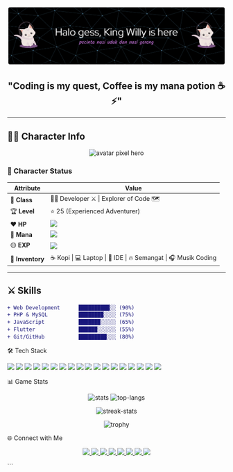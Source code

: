 ![WillyantoWu](img/github-header-banner.png)

<h2 align="center">"Coding is my quest, Coffee is my mana potion ☕⚡"</h2>

---

## 🧑‍💻 Character Info  

<p align="center">
  <img src="https://media.giphy.com/media/QNFhOolVeCzPQ2Mx85/giphy.gif" width="150" alt="avatar pixel hero"/>
</p>

### 🧾 Character Status  

| Attribute        | Value                                                                 |
| ---------------- | --------------------------------------------------------------------- |
| 🎯 **Class**     | 🧑‍💻 Developer ⚔️ \| Explorer of Code 🗺️                                   |
| 🏆 **Level**     | ⭐ 25 (Experienced Adventurer)                                        |
| ❤️ **HP**        | <img src="https://img.shields.io/badge/HP-90%25-red?style=for-the-badge"/> |
| 🔵 **Mana**      | <img src="https://img.shields.io/badge/Mana-70%25-blue?style=for-the-badge"/> |
| 🟡 **EXP**       | <img src="https://img.shields.io/badge/EXP-60%25-yellow?style=for-the-badge"/> |
| 🎒 **Inventory** | ☕ Kopi \| 💻 Laptop \| 📝 IDE \| 🔥 Semangat \| 🎧 Musik Coding        |

---

## ⚔️ Skills  

```diff
+ Web Development      ██████████░░ (90%)
+ PHP & MySQL          ████████░░░░ (75%)
+ JavaScript           ███████░░░░░ (65%)
+ Flutter              ██████░░░░░░ (55%)
+ Git/GitHub           █████████░░░ (80%)

```

🛠️ Tech Stack

<p align="left">
  <!-- Web Core -->
  <img src="https://img.shields.io/badge/HTML5-E34F26?style=for-the-badge&logo=html5&logoColor=white"/>
  <img src="https://img.shields.io/badge/CSS3-1572B6?style=for-the-badge&logo=css3&logoColor=white"/>
  <img src="https://img.shields.io/badge/JavaScript-F7E017?style=for-the-badge&logo=javascript&logoColor=black"/>
  <img src="https://img.shields.io/badge/Bootstrap-7952B3?style=for-the-badge&logo=bootstrap&logoColor=white"/>
  <img src="https://img.shields.io/badge/TailwindCSS-38B2AC?style=for-the-badge&logo=tailwind-css&logoColor=white"/>
  
  <!-- Backend -->
  <img src="https://img.shields.io/badge/PHP-777BB4?style=for-the-badge&logo=php&logoColor=white"/>
  <img src="https://img.shields.io/badge/MySQL-4479A1?style=for-the-badge&logo=mysql&logoColor=white"/>
  <img src="https://img.shields.io/badge/Laravel-FF2D20?style=for-the-badge&logo=laravel&logoColor=white"/>
  <img src="https://img.shields.io/badge/Node.js-339933?style=for-the-badge&logo=node.js&logoColor=white"/>
  <img src="https://img.shields.io/badge/Express.js-000000?style=for-the-badge&logo=express&logoColor=white"/>
  
  <!-- Mobile -->
  <img src="https://img.shields.io/badge/Flutter-02569B?style=for-the-badge&logo=flutter&logoColor=white"/>
  <img src="https://img.shields.io/badge/Dart-0175C2?style=for-the-badge&logo=dart&logoColor=white"/>
  
  <!-- Tools & Version Control -->
  <img src="https://img.shields.io/badge/Git-F05033?style=for-the-badge&logo=git&logoColor=white"/>
  <img src="https://img.shields.io/badge/GitHub-181717?style=for-the-badge&logo=github&logoColor=white"/>
  <img src="https://img.shields.io/badge/VSCode-0078D4?style=for-the-badge&logo=visual-studio-code&logoColor=white"/>
  <img src="https://img.shields.io/badge/Postman-FF6C37?style=for-the-badge&logo=postman&logoColor=white"/>
  
  <!-- Others -->
  <img src="https://img.shields.io/badge/Figma-F24E1E?style=for-the-badge&logo=figma&logoColor=white"/>
  <img src="https://img.shields.io/badge/Linux-FCC624?style=for-the-badge&logo=linux&logoColor=black"/>
</p>

📊 Game Stats

<p align="center">
  <!-- Main Stats -->
  <img src="https://github-readme-stats.vercel.app/api?username=WillyantoWu&show_icons=true&theme=radical&hide_border=true&bg_color=0D1117&title_color=FF6E96&icon_color=F8D866" alt="stats" height="165"/>
  
  <!-- Top Languages -->
  <img src="https://github-readme-stats.vercel.app/api/top-langs/?username=WillyantoWu&layout=compact&theme=radical&hide_border=true&bg_color=0D1117&title_color=FF6E96" alt="top-langs" height="165"/>
</p>

<!-- Streak Stats -->
<p align="center">
  <img src="https://streak-stats.demolab.com?user=WillyantoWu&theme=radical&hide_border=true&background=0D1117&stroke=0000&ring=FF6E96&fire=F8D866&currStreakLabel=FF6E96" alt="streak-stats" height="165"/>
</p>

<!-- Trophy -->
<p align="center">
  <img src="https://github-profile-trophy.vercel.app/?username=WillyantoWu&theme=radical&no-frame=true&no-bg=true&row=1&column=6" alt="trophy"/>
</p>

🌐 Connect with Me

<p align="center">
  <a href="https://linkedin.com/in/yourprofile" target="_blank">
    <img src="https://img.shields.io/badge/LinkedIn-Profile-blue?style=for-the-badge&logo=linkedin"/>
  </a>
  <a href="mailto:youremail@gmail.com">
    <img src="https://img.shields.io/badge/Gmail-Contact-red?style=for-the-badge&logo=gmail"/>
  </a>
  <a href="https://github.com/WillyantoWu" target="_blank">
    <img src="https://img.shields.io/badge/GitHub-Follow-black?style=for-the-badge&logo=github"/>
  </a>
  <a href="https://twitter.com/yourusername" target="_blank">
    <img src="https://img.shields.io/badge/Twitter-Profile-1DA1F2?style=for-the-badge&logo=twitter&logoColor=white"/>
  </a>
  <a href="https://instagram.com/yourusername" target="_blank">
    <img src="https://img.shields.io/badge/Instagram-Follow-E4405F?style=for-the-badge&logo=instagram&logoColor=white"/>
  </a>
  <a href="https://discord.gg/yourserver" target="_blank">
    <img src="https://img.shields.io/badge/Discord-Community-5865F2?style=for-the-badge&logo=discord&logoColor=white"/>
  </a>
  <a href="https://youtube.com/@yourchannel" target="_blank">
    <img src="https://img.shields.io/badge/YouTube-Subscribe-FF0000?style=for-the-badge&logo=youtube&logoColor=white"/>
  </a>
  <a href="https://yourportfolio.com" target="_blank">
    <img src="https://img.shields.io/badge/Portfolio-Visit-0A66C2?style=for-the-badge&logo=google-chrome&logoColor=white"/>
  </a>
</p>
 ```
